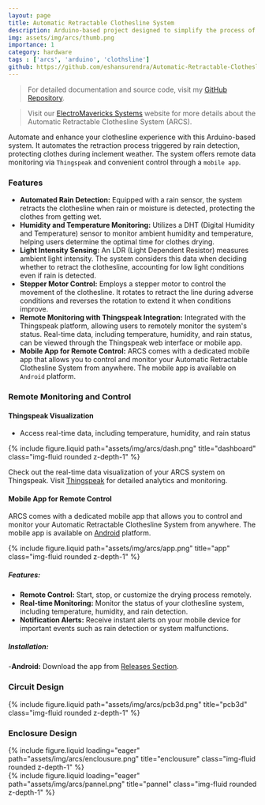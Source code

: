```yaml
---
layout: page
title: Automatic Retractable Clothesline System
description: Arduino-based project designed to simplify the process of drying clothes outdoors. By incorporating various sensors and a stepper motor, the system can automatically retract the clothesline in response to rain or adverse weather conditions.
img: assets/img/arcs/thumb.png
importance: 1
category: hardware
tags : ['arcs', 'arduino', 'clothsline']
github: https://github.com/eshansurendra/Automatic-Retractable-Clothesline-System
---
```


> For detailed documentation and source code, visit my [GitHub Repository](https://github.com/eshansurendra/Automatic-Retractable-Clothesline-System).

> Visit our [ElectroMavericks Systems](https://www.electromavericks.systems/) website for more details about the Automatic Retractable Clothesline System (ARCS).

Automate and enhance your clothesline experience with this Arduino-based system. It automates the retraction process triggered by rain detection, protecting clothes during inclement weather. The system offers remote data monitoring via `Thingspeak` and convenient control through a `mobile app`.

### Features

- **Automated Rain Detection:** Equipped with a rain sensor, the system retracts the clothesline when rain or moisture is detected, protecting the clothes from getting wet.
- **Humidity and Temperature Monitoring:** Utilizes a DHT (Digital Humidity and Temperature) sensor to monitor ambient humidity and temperature, helping users determine the optimal time for clothes drying.
- **Light Intensity Sensing:** An LDR (Light Dependent Resistor) measures ambient light intensity. The system considers this data when deciding whether to retract the clothesline, accounting for low light conditions even if rain is detected.
- **Stepper Motor Control:** Employs a stepper motor to control the movement of the clothesline. It rotates to retract the line during adverse conditions and reverses the rotation to extend it when conditions improve.
- **Remote Monitoring with Thingspeak Integration:** Integrated with the Thingspeak platform, allowing users to remotely monitor the system's status. Real-time data, including temperature, humidity, and rain status, can be viewed through the Thingspeak web interface or mobile app.
- **Mobile App for Remote Control:** ARCS comes with a dedicated mobile app that allows you to control and monitor your Automatic Retractable Clothesline System from anywhere. The mobile app is available on `Android` platform.


### Remote Monitoring and Control

#### Thingspeak Visualization

- Access real-time data, including temperature, humidity, and rain status

<div class="row">
    <div class="col-sm mt-3 mt-md-0">
        {% include figure.liquid path="assets/img/arcs/dash.png" title="dashboard" class="img-fluid rounded z-depth-1" %}
    </div>
</div>

Check out the real-time data visualization of your ARCS system on Thingspeak. Visit [Thingspeak](https://thingspeak.com/channels/2225714) for detailed analytics and monitoring.

#### Mobile App for Remote Control

ARCS comes with a dedicated mobile app that allows you to control and monitor your Automatic Retractable Clothesline System from anywhere. The mobile app is available on [Android](#) platform.

<div class="row">
    <div class="col-sm mt-3 mt-md-0">
        {% include figure.liquid path="assets/img/arcs/app.png" title="app" class="img-fluid rounded z-depth-1" %}
    </div>
</div>

##### Features:

- **Remote Control:** Start, stop, or customize the drying process remotely.
- **Real-time Monitoring:** Monitor the status of your clothesline system, including temperature, humidity, and rain detection.
- **Notification Alerts:** Receive instant alerts on your mobile device for important events such as rain detection or system malfunctions.

##### Installation:

 -**Android:** Download the app from [Releases Section](https://github.com/eshansurendra/Automatic-Retractable-Clothesline-System/releases/tag/v1.0.0).

### Circuit Design

<div class="row">
    <div class="col-sm mt-3 mt-md-0">
        {% include figure.liquid path="assets/img/arcs/pcb3d.png" title="pcb3d" class="img-fluid rounded z-depth-1" %}
    </div>
</div>

### Enclosure Design

<div class="row">
    <div class="col-sm mt-3 mt-md-0">
        {% include figure.liquid loading="eager" path="assets/img/arcs/enclousure.png" title="enclousure" class="img-fluid rounded z-depth-1" %}
    </div>
    <div class="col-sm mt-3 mt-md-0">
        {% include figure.liquid loading="eager" path="assets/img/arcs/pannel.png" title="pannel" class="img-fluid rounded z-depth-1" %}
    </div>
</div>
